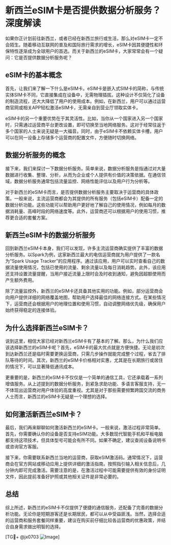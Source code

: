 # 新西兰eSIM卡是否提供数据分析服务？深度解读

如果你正计划前往新西兰，或者已经在新西兰旅行或生活，那么对eSIM卡一定不会陌生。随着移动互联网的普及和国际旅行需求的增长，eSIM卡因其便捷性和环保特性逐渐成为全球用户的首选。而关于新西兰的eSIM卡，大家常常会有一个疑问：它是否提供数据分析服务呢？

## eSIM卡的基本概念

首先，让我们来了解一下什么是eSIM卡。eSIM卡是嵌入式SIM卡的简称，与传统实体SIM卡不同，它直接集成在设备中，无需物理插拔。这种设计不仅简化了设备的制造流程，还大大降低了用户的使用成本。例如，在新西兰，用户可以通过运营商官网或相关APP轻松激活eSIM卡，无需亲自到营业厅领取实体卡。

eSIM卡的另一个重要优势在于其灵活性。比如，当你从一个国家进入另一个国家时，只需通过运营商平台更改设置，即可切换至当地网络服务。这对于经常往返于多个国家的人士来说无疑是一大福音。同时，由于eSIM卡不依赖实体卡槽，用户可以在同一设备上存储多个运营商的配置文件，方便随时切换网络。

## 数据分析服务的概念

接下来，我们来探讨一下数据分析服务。简单来说，数据分析服务是指通过对大量数据进行收集、整理、分析，从而为企业或个人提供有价值的决策依据。在通信领域，数据分析服务通常包括流量监控、网络性能评估以及用户行为分析等。

对于新西兰的eSIM卡而言，是否提供数据分析服务主要取决于运营商的具体政策。一般来说，主流运营商都会为其提供的所有服务（包括eSIM卡）配备一定的数据分析功能。这些功能可以帮助用户更好地了解自己的使用情况，例如每月的数据消耗量、高峰时段的网络速度等。此外，运营商还可以根据用户的使用习惯，推荐更合适的套餐方案。

## 新西兰eSIM卡的数据分析服务

回到新西兰eSIM卡本身，我们可以发现，许多主流运营商确实提供了丰富的数据分析服务。以Spark为例，这家新西兰最大的电信运营商就为用户提供了一款名为“Spark Usage Tracker”的应用程序。通过该应用，用户可以实时查看自己的数据流量使用情况，包括已使用的流量、剩余流量以及每日消耗趋势。此外，该应用还支持设置流量提醒，当用户接近流量上限时会及时收到通知，避免因超额使用而产生额外费用。

除了流量监控外，新西兰的eSIM卡还具备其他实用的功能。例如，部分运营商会向用户提供详细的网络覆盖地图，帮助用户选择最佳的网络连接方式。在某些情况下，运营商还会根据用户的地理位置和使用习惯，自动调整网络优先级，确保用户始终获得稳定的连接体验。

## 为什么选择新西兰eSIM卡？

说到这里，相信大家已经对新西兰eSIM卡有了基本的了解。那么，为什么我们应该选择新西兰的eSIM卡呢？首先，eSIM卡的最大优点就是方便快捷。无论是初次到达新西兰还是临时需要更换运营商，只需几步操作就能完成整个过程，省去了排队等待的时间。其次，新西兰的eSIM卡价格相对实惠，尤其是在长期旅行或居住的情况下，可以显著降低通讯成本。

更重要的是，新西兰的eSIM卡不仅仅是一个简单的通信工具，它还承载着一系列增值服务。从上述提到的数据分析服务，到紧急求助功能、多语言客服支持，无一不体现出运营商对用户体验的高度重视。尤其是对于那些需要频繁跨国交流的商务人士而言，新西兰的eSIM卡无疑是一个理想的选择。

## 如何激活新西兰eSIM卡？

最后，我们再来聊聊如何激活新西兰的eSIM卡。一般来说，激活过程非常简单。首先，你需要确认你的设备是否支持eSIM功能。大多数现代智能手机和平板电脑都支持这项技术，但具体型号可能会有所不同。如果不确定，建议查阅设备说明书或咨询官方客服。

接下来，你需要联系新西兰当地的运营商，获取eSIM激活码。通常情况下，运营商会在官方网站或移动应用上提供详细的激活指南。按照指引输入相关信息后，几分钟内即可完成激活。需要注意的是，在激活过程中可能需要提供有效的身份证明文件，因此提前准备好护照或其他相关证件是非常必要的。

## 总结

综上所述，新西兰的eSIM卡不仅提供了便捷的通信服务，还配备了完善的数据分析功能。无论你是短期游客还是长期居民，都可以从中受益匪浅。当然，选择合适的运营商和服务套餐同样重要，建议在购买前仔细比较各运营商的优惠政策，并结合自身需求做出明智的选择。

[TG💪+ @jx0703 ![Image](https://github.com/user-attachments/assets/dbca1d08-cadb-493c-b0ec-ad6f7a83f270)]